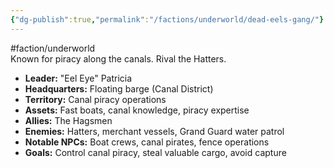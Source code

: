 ```yaml
---
{"dg-publish":true,"permalink":"/factions/underworld/dead-eels-gang/"}
---
```


#faction/underworld  
Known for piracy along the canals. Rival the Hatters.

- **Leader:** "Eel Eye" Patricia
- **Headquarters:** Floating barge (Canal District)
- **Territory:** Canal piracy operations
- **Assets:** Fast boats, canal knowledge, piracy expertise
- **Allies:** The Hagsmen
- **Enemies:** Hatters, merchant vessels, Grand Guard water patrol
- **Notable NPCs:** Boat crews, canal pirates, fence operations
- **Goals:** Control canal piracy, steal valuable cargo, avoid capture